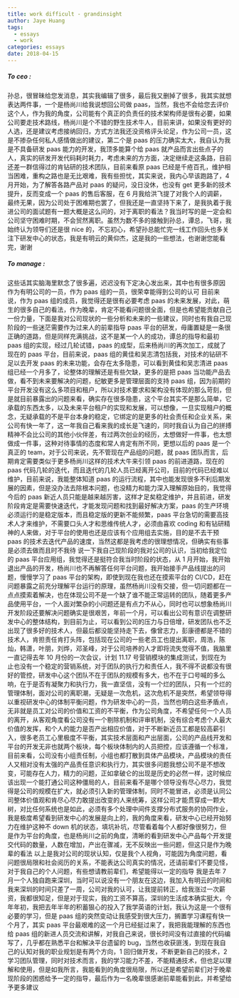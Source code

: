 ```yaml
---
title: work difficult - grandinsight
author: Jaye Huang
tags:
  - essays
  - work
categories: essays
date: 2018-04-15
---
```


##### To ceo :

孙总，很冒昧给您发消息，其实我编辑了很多，最后我又删掉了很多，我其实就想表达两件事，一个是杨尚川给我说想回公司做 paas，当然，我也不会给您去评价这个人，作为我的角度，公司能有个真正的负责任的技术架构师是很有必要，如果公司要走技术路线，杨尚川是个不错的野生技术牛人，目前来讲，如果没有更好的人选，还是建议考虑接纳回归，方式方法我还没资格评头论足，作为公司一员，这是不掺杂任何私人感情做出的建议，第二个是 paas 的压力确实太大，我自认为我是不具备研发 paas 能力的开发，我顶多能算个给 paas 就产品而言出些点子的人，真实的研发开发代码耗时耗力，考虑未来的方方面，决定继续走这条路，目前还差一群信得过的肯钻研的技术团队，目前来看原 paas 已经是千疮百孔，维护相当困难，重构之路也是无比艰难，我有些担忧，其实来说，我内心早该跑路了，4 月开始，为了解答各路产品对 paas 的疑问，没日没休，也没有 get 更多新的技术提升，反而变成一个 paas 的售后客服，在 6 月我给洪飞提了对我个人的调薪，最终无果，因为公司处于困难期也罢了，但我还是一直坚持下来了，是我执着于我进公司的面试题有一题大概是这么问的，对于离职的看法？我当时写的是一定会和公司坚守困难时期，不会贸然离职。虽然为数不多的接触到孙总，谭总，飞哥，我始终认为领导们还是很 nice 的，不忘初心，希望孙总能忙完一线工作回头也多关注下研发中心的状态，我是有明云的黄仰杰，这是我的一些想法，也谢谢您能看完，谢谢

##### To manage :

这些话其实脑海里默念了很多遍，迟迟没有下定决心发出来，其中也有很多原因
作为有明公司的一员，作为 paas 组的一员，很荣幸能得到公司的认可
目前来说，作为 paas 组的成员，我觉得还是很有必要考虑 paas 的未来发展，对此，萌生的很多自己的看法，作为晚辈，肯定不能看问题很全面，但是也希望能贡献自己一份力量，下面是我对公司现状的一些分析和未来的一些建议，同时也有我自己现阶段的一些迷茫需要作为过来人的前辈指导
paas 平台的研发，毋庸置疑是一条很正确的道路，但是同样充满挑战，这不是某一个人的成功，谭总的指导和最初 paas 组的实现，经过几轮试错，paas 的成型，后来杨尚川的再次加工，成就了现在的 paas 平台，目前来说，paas 组的黄佳和吴志清包括我，对技术的钻研不足以去开发 paas 的未来功能，会存在太多隐患，可以看到黄佳和吴志清进 paas 组已经一个月多了，论整体的理解还是有些欠缺，更多的是把 paas 当功能产品去做，看不到未来要解决的问题，纪敏更多是管理层面的支持 paas 组，因为前期的平台开发没有这么多项目和租户，所以对技术要求和架构没有体现的那么苛刻，但是就目前暴露出的问题来看，确实存在很多隐患，这个平台其实不是那么简单，它承载的东西太多，以及未来平台租户的实现和发展，可以想像，一旦实现租户的概念，无疑承载的不是平台本身的稳定，它绑定的是更多的社会责任和企业关系，来公司有快一年了，这一年我自己看来我的成长是飞速的，同时我自认为自己的拼搏精神不会比公司的其他小伙伴差，有过两次创业的经历，太想做好一件事，也太想做成一件事，这种对待事情的态度和常人肯定有所不同，更想以后的 paas 是一个真正的 team，对于公司来说，先不管现在产品组的问题，就 paas 团队而言，后期肯定需要类似于更多杨尚川这样的技术大牛来引领 paas 的前进道路，现在的 paas 代码几轮的迭代，而且迭代的几轮人员已经离开公司，目前的代码已经难以维护，目前来说，我能整体知道 paas 的运行流程，其中也能发现很多不利后期发展的因素，但是没办法去除根本问题，也没精力和能力深入理解原始目的，我觉得今后的 paas 新近人员只能是越来越厉害，这样才足矣稳定维护，并且前进，研发阶段肯定是需要快速迭代，才能发现问题和找到最好解决方案，paas 的生产环境必须运行的是稳定版本，而且稳定版的更新不能频繁，paas 平台急切的需要高技术人才来维护，不需要口头人才和思维传统人才，必须由喜欢 coding 和有钻研精神的人来做，对于平台的使用也还是应该有个应用组去实施，目的是不去干预 paas 的技术去迭代产品的速度，当然这都是我考虑的很理想情况，但确实有些事是必须去做而且时不我待
说一下我自己现阶段的我对公司的认识，当初给我定位的 paas 平台应用组，我觉得还是挺符合我当时阶段的状态，从 1 月开始，我开始退出产品的开发，杨尚川也不再解答任何平台问题，我开始接手产品线提出的问题，慢慢学习了 paas 平台的架构，即使到现在我也还在摸索平台的 CI/CD，赶在问题暴露之前充分理解平台运行的原理，虽然杨尚川没有交接，但一切问题都在一点点摸索着解决，也在体现公司不是一个缺了谁不能正常运转的团队，随着更多产品使用平台，一个人面对繁杂的小问题还是有点力不从心，同时也可以想象杨尚川开发阶段还要解决问题确实是很艰苦，年前一个月，可以看出公司有意识在调整研发中心的整体结构，到目前为止，可以看到公司的压力与日倍增，研发团队也不乏出现了很多好的技术人，但最后都没能坚持走下去，像曾志力，彭康德都是不错的技术人，肯担责任肯打头阵，包括现在公司的一些老员工也提出离职，周浩，陈灿，韩潇，叶朋，刘烨，邓圣峰，对于公司培养的人才即将流失觉得不值，我脑里一直记得去年 10 月份的一次会议，计划 11.17 号营销模块的集成测试，到现在为止也没有一个稳定的营销系统，对于团队的执行力和责任人，我不得不说都没有很好的管控，研发中心这个团队不在于团队的规模有多大，也不在于口号喊的多么响，在于是否有凝聚力和执行力，我一直坚信，没有一个烂的团队，只有一个烂的管理体制，面对公司的离职潮，无疑是一次危机，这次危机不是突然，希望领导得以重视研发中心的体制平衡问题，作为研发中心的一员，当然也明白这些矛盾点，无非就是员工对公司的价值和工资的不平衡，作为公司角度，不希望任何一个人员的离开，从客观角度看公司没有一个剔除机制和评审机制，没有综合考虑个人最大价值的发挥，和个人的能力是否产出相应价值，对于不断新近员工都是较高薪引入，很多老员工心里极度不平衡，其实技术层面和产出层面，公司的产品线开发和平台的开发无非也就两个板块，每个板块体制内的人员把控，应该遵循一个标准，目前来看，公司没有小组责任制，小组也都打散到具体产品模块，产品模块的责任人又相对没有太强的产品责任意识和执行力，其实很多问题我想公司不是不想改变，可能存在人力，精力的问题，正如拿破仑的出现是历史的必然一样，这时候应该出现一个能打通公司这种僵局的人，目前来看不是哪个领导没有尽心尽力，我觉得是公司的规模在扩大，就必须引入新的管理体制，同时不能冒进，必须是认同公司整体价值观和肯尽心尽力敢提出改变的人来统筹，这样公司才能贯穿成一颗大树，对比任何系统也是如此，必须有多个处理中间件支撑分布式服务的协同作业，我是极度希望看到研发中心的发展是向上的，我的角度来看，研发中心已经开始努力在维护这种不 down 机的状态，填坑补坑，尽管看着每个人都好像很努力，但是作为平台的角度，也是杨尚川之前的角度，清晰的看到研发中心产品每个开发提交代码的数量，人数在增加，产出在骤减，无不反映出一些问题，但这只是作为晚辈的看法
以上是我对公司的现状认知，仅是我个人视角，可能因为角度问题，看问题很局限和社会阅历的关系，不能表达公司真实的情况，还请前辈们不要见怪，对于我自己的个人问题，有些想请教前辈们，希望能得以一定的指导
我是去年 7 月一个人独自跑来深圳，当时可以说没有一个朋友在这边，我加入有明云的时间和我来深圳的时间只差了一周，公司对我的认可，让我提前转正，给我涨过一次薪资，我都很知足，但是对于现实，我的工资不算高，深圳的生活成本确实挺大，今年年初，我把去年半年的积蓄狠心的投入了我学英语的计划，我认为这是一个很有必要的学习，但是 paas 组的突然变动让我感受到很大压力，搁置学习课程有快一个月了，其实 paas 平台最艰难的这一个月已经挺过来了，我把我能理解的东西也给 paas 组的新进人员交流和讲解，对我自己来说，很长时间没有过直接的代码编写了，几乎都在熟悉平台和解决平台遗留的 bug，当然也收获匪浅，到现在我自己的认知对我的职业规划是有两个方向，1 回归做开发，不断更新自己的技术，2 学习团队管理，同时对技术而言，我的学习能力不差，不能精通技术，但也足以理解和使用，但是如我所言，我能看到的角度很局限，所以还是希望前辈们对于晚辈现阶段的困惑给予一定的指导，最后作为一名晚辈很感谢前辈能看到此，并希望给予更多建议
